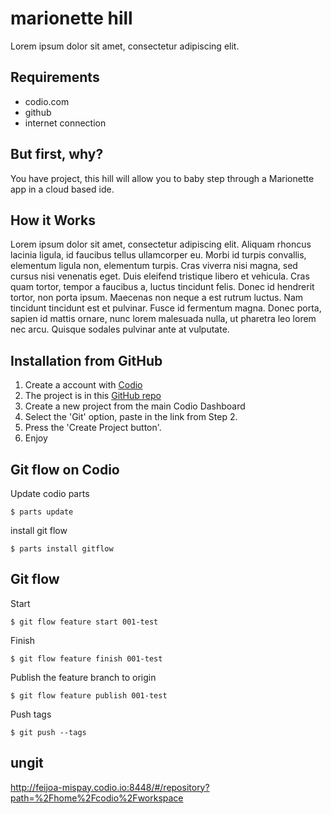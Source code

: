 marionette hill
===============

Lorem ipsum dolor sit amet, consectetur adipiscing elit. 

## Requirements ##

* codio.com
* github 
* internet connection

## But first, why?

You have project, this hill will allow you to baby step through a Marionette app in a cloud based ide. 

## How it Works

Lorem ipsum dolor sit amet, consectetur adipiscing elit. Aliquam rhoncus lacinia ligula, id faucibus tellus ullamcorper eu. Morbi id turpis convallis, elementum ligula non, elementum turpis. Cras viverra nisi magna, sed cursus nisi venenatis eget. Duis eleifend tristique libero et vehicula. Cras quam tortor, tempor a faucibus a, luctus tincidunt felis. Donec id hendrerit tortor, non porta ipsum. Maecenas non neque a est rutrum luctus. Nam tincidunt tincidunt est et pulvinar. Fusce id fermentum magna. Donec porta, sapien id mattis ornare, nunc lorem malesuada nulla, ut pharetra leo lorem nec arcu. Quisque sodales pulvinar ante at vulputate.

## Installation from GitHub

1. Create a account with [Codio](http://www.codio.com)
1. The project is in this [GitHub repo](https://github.com/wisesmile/marionette-001)
1. Create a new project from the main Codio Dashboard
1. Select the 'Git' option, paste in the link from Step 2. 
1. Press the 'Create Project button'.
1. Enjoy

## Git flow on Codio

Update codio parts

```
$ parts update 
```

install git flow

```
$ parts install gitflow
```

## Git flow

Start 

```
$ git flow feature start 001-test
```

Finish

```
$ git flow feature finish 001-test
```

Publish the feature branch to origin

```
$ git flow feature publish 001-test    
```

Push tags

```
$ git push --tags    
```

## ungit


http://feijoa-mispay.codio.io:8448/#/repository?path=%2Fhome%2Fcodio%2Fworkspace 



